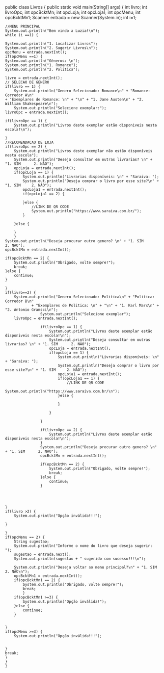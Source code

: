 public class Livros {
	public static void main(String[] args) {
	int livro;
	int livroOpc;
	int opcBcktMn;
	int opcLoja;
	int opcLoja1;
	int opcMenu;
	int opcBcktMn1;
	Scanner entrada = new Scanner(System.in);
	int i=1;
	
	//MENU PRINCIPAL
	System.out.println("Bem vindo a Luzia!\n");
	while (i ==1) {
	
	System.out.println("1. Localizar Livros");
	System.out.println("2. Sugerir Livros\n");
	opcMenu = entrada.nextInt();
	if(opcMenu ==1) {
	System.out.println("Gêneros: \n");
	System.out.println("1. Romance");
	System.out.println("2. Politica");
	
	livro = entrada.nextInt();
	// SELECAO DE GENERO
	if(livro == 1) {
		System.out.println("Genero Selecionado: Romance\n" + "Romance: Corredor A\n"
	+ "Exemplares de Romance: \n" + "\n" + "1. Jane Austen\n" + "2. William Shakespeare\n");
		System.out.println("Selecione exemplar:");
	livroOpc = entrada.nextInt();
	
	if(livroOpc == 1) {
		System.out.println("Livros deste exemplar estão disponiveis nesta escola!\n");
		
	}
	//RECOMENDACAO DE LOJA
	if(livroOpc == 2) {
		System.out.println("Livros deste exemplar não estão disponíveis nesta escola");
		System.out.println("Deseja consultar em outras livrarias? \n" + "1. SIM      2. NÃO");
		opcLoja = entrada.nextInt(); 
		if(opcLoja == 1) {
			System.out.println("Livrarias disponíveis: \n" + "Saraiva: ");
			System.out.println("Deseja comprar o livro por esse site?\n" + "1. SIM     2. NÃO");
			opcLoja1 = entrada.nextInt();
			if(opcLoja1 == 2) {
	
			}else {
				//LINK DE QR CODE
				System.out.println("https://www.saraiva.com.br/");
			}
			
		}else {
			
		}
		}
	System.out.println("Deseja procurar outro genero? \n" + "1. SIM      2. NAO");
	opcBcktMn = entrada.nextInt();
	
	if(opcBcktMn == 2) {
		System.out.println("Obrigado, volte sempre!");
		break;
	}else {
		continue;
	}
		
	}
	if(livro==2) {
		System.out.println("Genero Selecionado: Politica\n" + "Politica: Corredor B\n"
				+ "Exemplares de Politica: \n" + "\n" + "1. Karl Marx\n" + "2. Antonio Gramsci\n");
					System.out.println("Selecione exemplar");
		livroOpc = entrada.nextInt();
					
					if(livroOpc == 1) {
						System.out.println("Livros deste exemplar estão disponiveis nesta escola!\n");
						System.out.println("Deseja consultar em outras livrarias? \n" + "1. SIM      2. NÃO");
						opcLoja = entrada.nextInt(); 
						if(opcLoja == 1) {
							System.out.println("Livrarias disponíveis: \n" + "Saraiva: ");
							System.out.println("Deseja comprar o livro por esse site?\n" + "1. SIM     2. NÃO");
							opcLoja1 = entrada.nextInt();
							if(opcLoja1 == 1) {
								//LINK DE QR CODE
								System.out.println("https://www.saraiva.com.br/\n");	
							}else {
								
							}
							
						}
						
					}
					
					if(livroOpc == 2) {
						System.out.println("Livros deste exemplar estão disponiveis nesta escola!\n");
					}
					System.out.println("Deseja procurar outro genero? \n" + "1. SIM      2. NAO");
					opcBcktMn = entrada.nextInt();
					
					if(opcBcktMn == 2) {
						System.out.println("Obrigado, volte sempre!");
						break;
					}else {
						continue;
					}
						
	

	
	}
	if(livro >2) {
		System.out.println("Opção inválida!!!");
		
	}
	
	}
	if(opcMenu == 2) {	
		String sugestao;
		System.out.println("Informe o nome do livro que deseja sugerir: ");
		sugestao = entrada.next();
		System.out.println(sugestao + " sugerido com sucesso!!!\n");
		
		System.out.println("Deseja voltar ao menu principal?\n" + "1. SIM             2. NÃO\n");
		opcBcktMn1 = entrada.nextInt();
		if(opcBcktMn1 == 2) {
			System.out.println("Obrigado, volte sempre!");
			break;
			}
		if(opcBcktMn1 >=3) {
			System.out.println("Opção inválida!");
		}else {
			continue;
		}
		
		
	}
	if(opcMenu >=3) {
		System.out.println("Opção inválida!!!");
		
			
	}
	break;
	}
	}
	}
